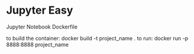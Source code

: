 # Jupyter Easy
Jupyter Notebook Dockerfile

to build the container:
  docker build -t project_name .
to run:
  docker run -p 8888:8888 project_name
